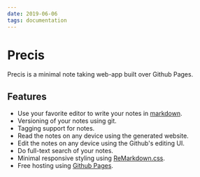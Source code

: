 ```yaml
---
date: 2019-06-06
tags: documentation
---
```


# Precis

Precis is a minimal note taking web-app built over Github Pages.

## Features

- Use your favorite editor to write your notes in [markdown].
- Versioning of your notes using git.
- Tagging support for notes.
- Read the notes on any device using the generated website.
- Edit the notes on any device using the Github's editing UI.
- Do full-text search of your notes.
- Minimal responsive styling using [ReMarkdown.css].
- Free hosting using [Github Pages].

[Github Pages]: https://pages.github.com/
[ReMarkdown.css]: https://fvsch.com/remarkdown/
[markdown]: https://daringfireball.net/projects/markdown/